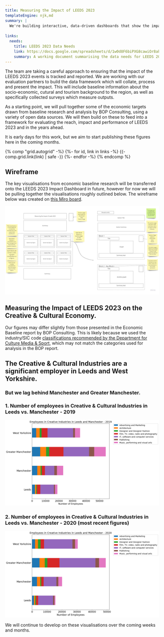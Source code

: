 ```yaml
---
title: Measuring the Impact of LEEDS 2023
templateEngine: njk,md
summary: |
  We're building interactive, data-driven dashboards that show the impact of LEEDS 2023.

links:
  needs:
    title: LEEDS 2023 Data Needs
    link: https://docs.google.com/spreadsheets/d/1w0d8F6biPXG8cawiOr8akKDlrx9_eUZfLSQCcPLwtrg/edit#gid=0
    summary: A working document summarising the data needs for LEEDS 2023.
---
```


The team are taking a careful approach to ensuring that the impact of the LEEDS 2023 events is tracked and reported.
We are working with our evaluation partners to build the data framework which will collate, process and present the
impact. This will include baseline information about the socio-economic, cutural and tourism background to the region, as well as
specifically collected surveys which measure outputs.

As a starting point, we will pull together some of the economic targets drawn from baseline research and
analysis by BOP Consulting, using a variety of open data sources. We will then build on these to feed into
a framework for evaluating the reach, impact and performance of LEEDS 2023 and in the years ahead.

It is early days for this work, but we aim to start publishing these figures here in the coming months. 

{% comp "grid.autogrid" -%}
  {%- for id, link in links -%}
    {{- comp.grid.link(link) | safe -}}
  {%- endfor -%}
{% endcomp %}

## Wireframe

The key visualisations from economic baseline research will be transferred onto the LEEDS 2023 Impact Dashboard in future, however for now we will be pulling together the visualisations roughly outlined below. The wireframe below was created on [this Miro board](https://miro.com/app/board/uXjVOWlUNu8=/?share_link_id=501874732910). 

![Wireframe of the structure of the Economic Baseline Report](/assets/images/Economic%20Baseline%20Report.png "Wireframe for the Economic Baseline Report")


## Measuring the Impact of LEEDS 2023 on the Creative & Cultural Economy.

Our figures may differ slightly from those presented in the Economic Baseline report by BOP Consulting. This is likely because we used the industry/SIC code [classifications recommended by the Department for Culture Media & Sport](https://assets.publishing.service.gov.uk/government/uploads/system/uploads/attachment_data/file/203296/Classifying_and_Measuring_the_Creative_Industries_Consultation_Paper_April_2013-final.pdf), which may not match the categories used for analysis in the BOP report.

## The Creative & Cultural Industries are a significant employer in Leeds and West Yorkshire. 

### But we lag behind Manchester and Greater Manchester. 

### 1. Number of employees in Creative & Cultural Industries in Leeds vs. Manchester - 2019

![Number of employees in Creative & Cultural Industries 2019](/assets/images/2019-employees-creative-industry.png "Number of employees in Creative & Cultural Industries 2019")

### 2. Number of employees in Creative & Cultural Industries in Leeds vs. Manchester - 2020 (most recent figures)

![Number of employees in Creative & Cultural Industries 2020](/assets/images/2020-employees-creative-industry.png "Number of employees in Creative & Cultural Industries 2020")


We will continue to develop on these visualisations over the coming weeks and months. 

